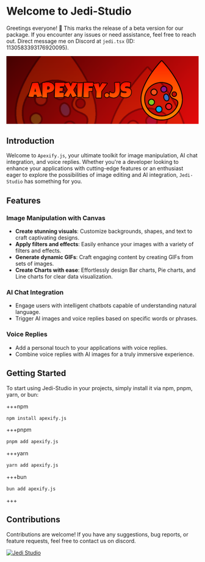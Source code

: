 # Welcome to Jedi-Studio

Greetings everyone! 🌟 This marks the release of a beta version for our package. If you encounter any issues or need assistance, feel free to reach out. Direct message me on Discord at `jedi.tsx` (ID: 1130583393176920095).

![Apexify.js](./images/apex-banner.png)

## Introduction

Welcome to `Apexify.js`, your ultimate toolkit for image manipulation, AI chat integration, and voice replies. Whether you're a developer looking to enhance your applications with cutting-edge features or an enthusiast eager to explore the possibilities of image editing and AI integration, `Jedi-Studio` has something for you.

## Features

### Image Manipulation with Canvas

- **Create stunning visuals**: Customize backgrounds, shapes, and text to craft captivating designs.
- **Apply filters and effects**: Easily enhance your images with a variety of filters and effects.
- **Generate dynamic GIFs**: Craft engaging content by creating GIFs from sets of images.
- **Create Charts with ease**: Effortlessly design Bar charts, Pie charts, and Line charts for clear data visualization.

### AI Chat Integration

- Engage users with intelligent chatbots capable of understanding natural language.
- Trigger AI images and voice replies based on specific words or phrases.

### Voice Replies

- Add a personal touch to your applications with voice replies.
- Combine voice replies with AI images for a truly immersive experience.


## Getting Started

To start using Jedi-Studio in your projects, simply install it via npm, pnpm, yarn, or bun:

+++npm

```bash
npm install apexify.js
```

+++pnpm

```bash
pnpm add apexify.js
```

+++yarn

```bash
yarn add apexify.js
```

+++bun

```bash
bun add apexify.js
```
+++

## Contributions
Contributions are welcome! If you have any suggestions, bug reports, or feature requests, feel free to contact us on discord.

[![Jedi Studio](https://api.weblutions.com/discord/invite/CS2NRSPyze/)](https://discord.gg/CS2NRSPyze)

